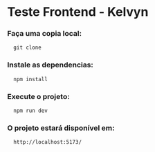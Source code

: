 # Teste Frontend - Kelvyn

### Faça uma copia local:

```
  git clone 
```

### Instale as dependencias:

```
  npm install
```

### Execute o projeto:

```
  npm run dev
```

### O projeto estará disponível em:

```
  http://localhost:5173/
```